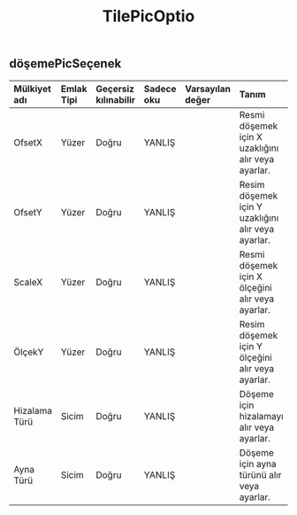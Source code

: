 ﻿---
title: TilePicOptio
second_title: Aspose.Cells Cloud Documen
type: docs
url: /tr/specification/model/tilepicoption/
description: "Aspose.Cells Bulut modeli spesifikasyonu: TilePicOption. Açma, oluşturma, düzenleme, bölme, birleştirme, karşılaştırma ve dönüştürme gibi özelliklerle Excel ve diğer elektronik tablo belgelerini zahmetsizce yönetin"
weight: 50
---
## **döşemePicSeçenek**

 

| Mülkiyet adı| Emlak Tipi| Geçersiz kılınabilir| Sadece oku| Varsayılan değer| Tanım|
|:- |:- |:- |:- |:- |:- |
| OfsetX| Yüzer| Doğru| YANLIŞ|| Resmi döşemek için X uzaklığını alır veya ayarlar.|
| OfsetY| Yüzer| Doğru| YANLIŞ|| Resim döşemek için Y uzaklığını alır veya ayarlar.|
| ScaleX| Yüzer| Doğru| YANLIŞ|| Resmi döşemek için X ölçeğini alır veya ayarlar.|
| ÖlçekY| Yüzer| Doğru| YANLIŞ|| Resim döşemek için Y ölçeğini alır veya ayarlar.|
| Hizalama Türü| Sicim| Doğru| YANLIŞ|| Döşeme için hizalamayı alır veya ayarlar.|
| Ayna Türü| Sicim| Doğru| YANLIŞ|| Döşeme için ayna türünü alır veya ayarlar.|

